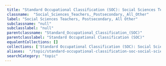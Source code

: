 ```yaml
--- 
 title: "Standard Occupational Classification (SOC): Social Sciences Teachers, Postsecondary, All Other" 
 classname:  "Social_Sciences_Teachers,_Postsecondary,_All_Other" 
 label: "Social Sciences Teachers, Postsecondary, All Other" 
 subclassname: "null" 
 subclasslabel: "null" 
 parentclassname: "Standard_Occupational_Classification_(SOC)" 
 parentclasslabel: "Standard Occupational Classification (SOC)" 
 equalentCollections: [] 
 collections: ['Standard Occupational Classification (SOC): Social Sciences Teachers, Postsecondary, All Other']
 aliases:  "/topic/standard-occupational-classification-soc-social-sciences-teachers-postsecondary-all-other"  
 searchCategory: "topic" 
---
```

